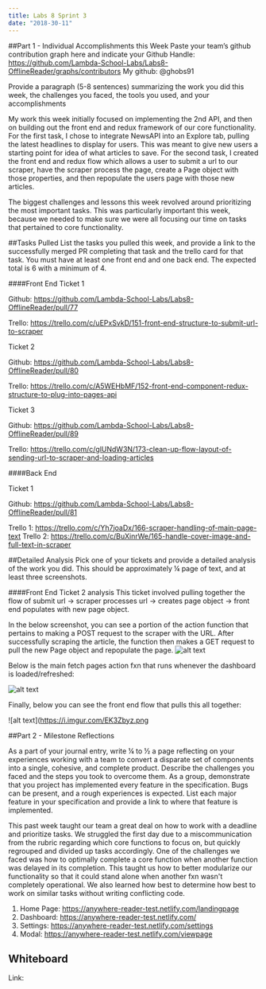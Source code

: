 ```yaml
---
title: Labs 8 Sprint 3
date: "2018-30-11"
---
```


##Part 1 - Individual Accomplishments this Week
Paste your team’s github contribution graph here and indicate your Github Handle:
https://github.com/Lambda-School-Labs/Labs8-OfflineReader/graphs/contributors
My github: @ghobs91
 
Provide a paragraph (5-8 sentences) summarizing the work you did this week, the challenges you faced, the tools you used, and your accomplishments
 
My work this week initially focused on implementing the 2nd API, and then on building out the front end and redux framework of our core functionality. For the first task, I chose to integrate NewsAPI into an Explore tab, pulling the latest headlines to display for users. This was meant to give new users a starting point for idea of what articles to save. For the second task, I created the front end and redux flow which allows a user to submit a url to our scraper, have the scraper process the page, create a Page object with those properties, and then repopulate the users page with those new articles.

The biggest challenges and lessons this week revolved around prioritizing the most important tasks. This was particularly important this week, because we needed to make sure we were all focusing our time on tasks that pertained to core functionality. 
 
 
##Tasks Pulled
List the tasks you pulled this week, and provide a link to the successfully merged PR completing that task and the trello card for that task. You must have at least one front end and one back end. The expected total is 6 with a minimum of 4.

####Front End
Ticket 1

Github: https://github.com/Lambda-School-Labs/Labs8-OfflineReader/pull/77

Trello: https://trello.com/c/uEPxSvkD/151-front-end-structure-to-submit-url-to-scraper

Ticket 2

Github: https://github.com/Lambda-School-Labs/Labs8-OfflineReader/pull/80

Trello: https://trello.com/c/A5WEHbMF/152-front-end-component-redux-structure-to-plug-into-pages-api

Ticket 3

Github: https://github.com/Lambda-School-Labs/Labs8-OfflineReader/pull/89

Trello: https://trello.com/c/glUNdW3N/173-clean-up-flow-layout-of-sending-url-to-scraper-and-loading-articles

####Back End

Ticket 1

Github: https://github.com/Lambda-School-Labs/Labs8-OfflineReader/pull/81

Trello 1: https://trello.com/c/Yh7joaDx/166-scraper-handling-of-main-page-text
Trello 2: https://trello.com/c/BuXinrWe/165-handle-cover-image-and-full-text-in-scraper
 
 
##Detailed Analysis
Pick one of your tickets and provide a detailed analysis of the work you did.  This should be approximately ¼ page of text, and at least three screenshots.
 
####Front End Ticket 2 analysis
This ticket involved pulling together the flow of submit url -> scraper processes url -> creates page object -> front end populates with new page object.

In the below screenshot, you can see a portion of the action function that pertains to making a POST request to the scraper with the URL. After successfully scraping the article, the function then makes a GET request to pull the new Page object and repopulate the page. 
![alt text](https://i.imgur.com/au54sGY.png)

Below is the main fetch pages action fxn that runs whenever the dashboard is loaded/refreshed:

![alt text](https://i.imgur.com/VP2dSOi.png)

Finally, below you can see the front end flow that pulls this all together:
 
![alt text](https://i.imgur.com/EK3Zbyz.png 
 
##Part 2 - Milestone Reflections
 
As a part of your journal entry, write ¼ to ½ a page reflecting on your experiences working with a team to convert a disparate set of components into a single, cohesive, and complete product. Describe the challenges you faced and the steps you took to overcome them.
As a group, demonstrate that you project has implemented every feature in the specification. Bugs can be present, and a rough experiences is expected. List each major feature in your specification and provide a link to where that feature is implemented.

This past week taught our team a great deal on how to work with a deadline and prioritize tasks. We struggled the first day due to a miscommunication from the rubric regarding which core functions to focus on, but quickly regrouped and divided up tasks accordingly. One of the challenges we faced was how to optimally complete a core function when another function was delayed in its completion. This taught us how to better modularize our functionality so that it could stand alone when another fxn wasn't completely operational. We also learned how best to determine how best to work on similar tasks without writing conflicting code. 

1. Home Page: https://anywhere-reader-test.netlify.com/landingpage
2. Dashboard: https://anywhere-reader-test.netlify.com/
3. Settings: https://anywhere-reader-test.netlify.com/settings
4. Modal: https://anywhere-reader-test.netlify.com/viewpage

## Whiteboard

Link: 

